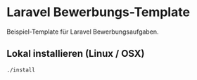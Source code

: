 # Laravel Bewerbungs-Template

Beispiel-Template für Laravel Bewerbungsaufgaben.

## Lokal installieren (Linux / OSX)
```shell
./install
```
